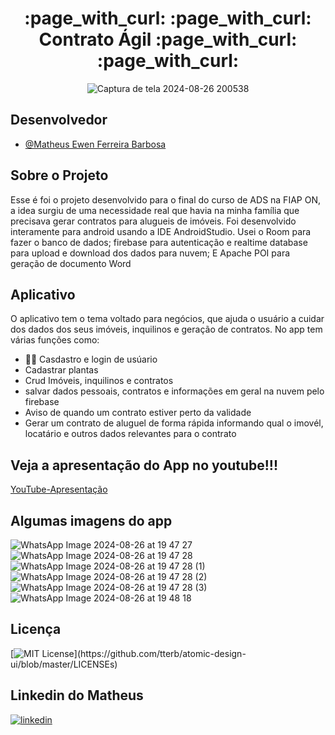 <div align="center">
 <h1> :page_with_curl: :page_with_curl: Contrato Ágil :page_with_curl: :page_with_curl: </h1>
</div>

<div align="center">

![Captura de tela 2024-08-26 200538](https://github.com/user-attachments/assets/40a0af74-f58e-4664-b605-25645e066828)

</div>

 ## Desenvolvedor
- [@Matheus Ewen Ferreira Barbosa](https://github.com/MatheusEwen)

## Sobre o Projeto
<p> Esse é foi o projeto desenvolvido para o final do curso de ADS na FIAP ON, a idea surgiu de uma necessidade real que havia na minha família que precisava gerar contratos para alugueis de imóveis. Foi desenvolvido interamente para android usando a IDE AndroidStudio. Usei o Room para fazer o banco de dados; firebase para autenticação e realtime database para upload e download dos dados para nuvem; E Apache POI para geração de documento Word</p>

## Aplicativo

<p>O aplicativo tem o tema voltado para negócios, que ajuda o usuário a cuidar dos dados dos seus imóveis, inquilinos e geração de contratos. No app tem várias funções como: </p>

- 🧒👩 Casdastro e login de usúario 
-  Cadastrar plantas
-  Crud Imóveis, inquilinos e contratos
-  salvar dados pessoais, contratos e informações em geral na nuvem pelo firebase 
-  Aviso de quando um contrato estiver perto da validade
-  Gerar um contrato de aluguel de forma rápida informando qual o imovél, locatário e outros dados relevantes para o contrato  

## Veja a apresentação do App no youtube!!!

[YouTube-Apresentação](https://youtu.be/t5hxFNmbRBE)

##  Algumas imagens do app
![WhatsApp Image 2024-08-26 at 19 47 27](https://github.com/user-attachments/assets/eefb96cb-ad0e-49b3-8a81-723f7b08d569)
![WhatsApp Image 2024-08-26 at 19 47 28](https://github.com/user-attachments/assets/81ab0e12-9dcc-4345-b0ad-52d855ae252b)
![WhatsApp Image 2024-08-26 at 19 47 28 (1)](https://github.com/user-attachments/assets/3ece611e-020d-4668-b3c6-b3079e5b2972)
![WhatsApp Image 2024-08-26 at 19 47 28 (2)](https://github.com/user-attachments/assets/8c16f8b5-830e-484c-9978-201a961c9ee7)
![WhatsApp Image 2024-08-26 at 19 47 28 (3)](https://github.com/user-attachments/assets/65aea240-fbba-4746-abbf-b93b14d2f0f5)
![WhatsApp Image 2024-08-26 at 19 48 18](https://github.com/user-attachments/assets/df38784a-2df1-4ecb-98c4-941508a4fa4b)

## Licença

[![MIT License](https://img.shields.io/apm/l/atomic-design-ui.svg?)](https://github.com/tterb/atomic-design-ui/blob/master/LICENSEs)

## Linkedin do Matheus

[![linkedin](https://img.shields.io/badge/linkedin-0A66C2?style=for-the-badge&logo=linkedin&logoColor=white)](https://www.linkedin.com/in/matheus-ewen-ferreira-barbosa/)


